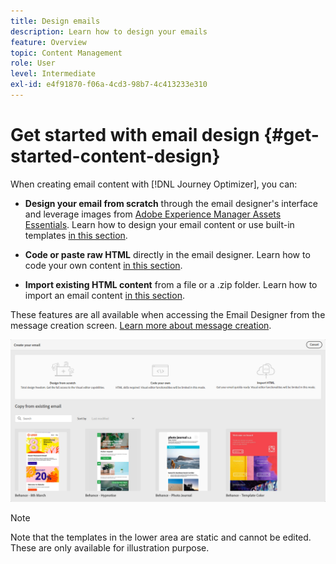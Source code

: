 ```yaml
---
title: Design emails
description: Learn how to design your emails
feature: Overview
topic: Content Management
role: User
level: Intermediate
exl-id: e4f91870-f06a-4cd3-98b7-4c413233e310
---
```

# Get started with email design {#get-started-content-design}

When creating email content with [!DNL Journey Optimizer], you can:

* **Design your email from scratch** through the email designer's interface and leverage images from [Adobe Experience Manager Assets Essentials](assets-essentials.md). Learn how to design your email content or use built-in templates [in this section](create-email-content.md).

* **Code or paste raw HTML** directly in the email designer. Learn how to code your own content [in this section](existing-content.md#import-raw-html-code).

* **Import existing HTML content** from a file or a .zip folder. Learn how to import an email content [in this section](existing-content.md#import-html-content-from-file).

These features are all available when accessing the Email Designer from the message creation screen. [Learn more about message creation](../messages/get-started-content.md).

![](assets/content-editors.png)

>[!NOTE]
>
>Note that the templates in the lower area are static and cannot be edited. These are only available for illustration purpose.
